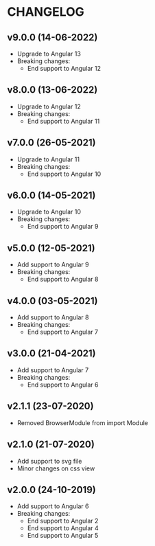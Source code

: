 # CHANGELOG

## v9.0.0 (14-06-2022)

- Upgrade to Angular 13
- Breaking changes:
  - End support to Angular 12

## v8.0.0 (13-06-2022)

- Upgrade to Angular 12
- Breaking changes:
  - End support to Angular 11

## v7.0.0 (26-05-2021)

- Upgrade to Angular 11
- Breaking changes:
  - End support to Angular 10

## v6.0.0 (14-05-2021)

- Upgrade to Angular 10
- Breaking changes:
  - End support to Angular 9

## v5.0.0 (12-05-2021)

- Add support to Angular 9
- Breaking changes:
  - End support to Angular 8

## v4.0.0 (03-05-2021)

- Add support to Angular 8
- Breaking changes:
  - End support to Angular 7

## v3.0.0 (21-04-2021)

- Add support to Angular 7
- Breaking changes:
  - End support to Angular 6
  
## v2.1.1 (23-07-2020)

- Removed BrowserModule from import Module

## v2.1.0 (21-07-2020)

- Add support to svg file
- Minor changes on css view

## v2.0.0 (24-10-2019)

- Add support to Angular 6
- Breaking changes:
  - End support to Angular 2
  - End support to Angular 4
  - End support to Angular 5
